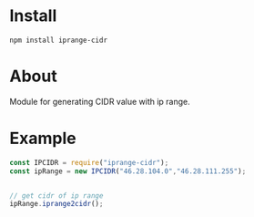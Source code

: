 # Install  
`npm install iprange-cidr`

# About  
Module for generating CIDR value with ip range.

# Example  

```js
const IPCIDR = require("iprange-cidr");
const ipRange = new IPCIDR("46.28.104.0","46.28.111.255"); 


// get cidr of ip range
ipRange.iprange2cidr(); 

```


